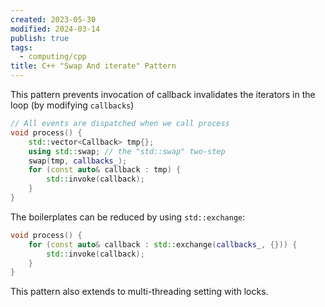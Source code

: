 ```yaml
---
created: 2023-05-30
modified: 2024-03-14
publish: true
tags:
  - computing/cpp
title: C++ "Swap And iterate" Pattern
---
```

This pattern prevents invocation of callback invalidates the iterators in the loop (by modifying `callbacks`)
```cpp
// All events are dispatched when we call process
void process() {
    std::vector<Callback> tmp{};
    using std::swap; // the "std::swap" two-step
    swap(tmp, callbacks_);
    for (const auto& callback : tmp) {
        std::invoke(callback);
    }
}
```

The boilerplates can be reduced by using `std::exchange`:
```cpp
void process() {
    for (const auto& callback : std::exchange(callbacks_, {})) {
        std::invoke(callback);
    }
}
```

This pattern also extends to multi-threading setting with locks.
